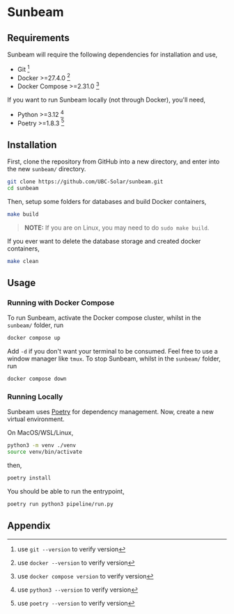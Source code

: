 # Sunbeam

## Requirements

Sunbeam will require the following dependencies for installation and use,

* Git [^1]
* Docker >=27.4.0 [^4]
* Docker Compose >=2.31.0 [^5]

If you want to run Sunbeam locally (not through Docker), you'll need,
* Python >=3.12 [^2]
* Poetry >=1.8.3 [^3]


## Installation

First, clone the repository from GitHub into a new directory, and enter into the new `sunbeam/` directory.
```bash
git clone https://github.com/UBC-Solar/sunbeam.git
cd sunbeam
```
Then, setup some folders for databases and build Docker containers,
```bash
make build
```
> **NOTE:** If you are on Linux, you may need to do `sudo make build`.

If you ever want to delete the database storage and created docker containers,
```bash
make clean
```

## Usage

### Running with Docker Compose

To run Sunbeam, activate the Docker compose cluster, whilst in the `sunbeam/` folder, run
```bash
docker compose up
```
Add `-d` if you don't want your terminal to be consumed. Feel free to use a window manager like `tmux`.
To stop Sunbeam, whilst in the `sunbeam/` folder, run
```bash
docker compose down
```

### Running Locally

Sunbeam uses [Poetry](https://python-poetry.org/docs/basic-usage/#installing-dependencies) for dependency management. Now, create a new virtual environment.

On MacOS/WSL/Linux,
```bash
python3 -m venv ./venv
source venv/bin/activate
```
then,
```bash
poetry install
```
You should be able to run the entrypoint,
```bash
poetry run python3 pipeline/run.py
```

## Appendix

[^1]: use `git --version` to verify version

[^2]: use `python3 --version` to verify version

[^3]: use `poetry --version` to verify version

[^4]: use `docker --version` to verify version

[^5]: use `docker compose version` to verify version